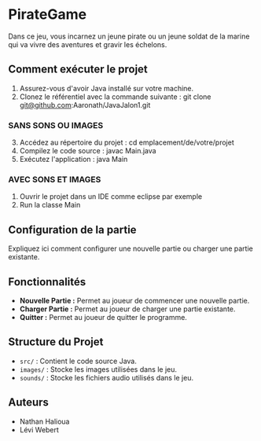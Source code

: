 # PirateGame

Dans ce jeu, vous incarnez un jeune pirate ou un jeune soldat de la marine qui va vivre des aventures et gravir les échelons.

## Comment exécuter le projet

1. Assurez-vous d'avoir Java installé sur votre machine.
2. Clonez le référentiel avec la commande suivante : git clone git@github.com:Aaronath/JavaJalon1.git

### SANS SONS OU IMAGES

3. Accédez au répertoire du projet :
   cd emplacement/de/votre/projet
4. Compilez le code source : javac Main.java
5. Exécutez l'application : java Main

### AVEC SONS ET IMAGES

1. Ouvrir le projet dans un IDE comme eclipse par exemple
2. Run la classe Main

## Configuration de la partie

Expliquez ici comment configurer une nouvelle partie ou charger une partie existante.

## Fonctionnalités

- **Nouvelle Partie :** Permet au joueur de commencer une nouvelle partie.
- **Charger Partie :** Permet au joueur de charger une partie existante.
- **Quitter :** Permet au joueur de quitter le programme.

## Structure du Projet

- `src/` : Contient le code source Java.
- `images/` : Stocke les images utilisées dans le jeu.
- `sounds/` : Stocke les fichiers audio utilisés dans le jeu.

## Auteurs

- Nathan Halioua
- Lévi Webert


